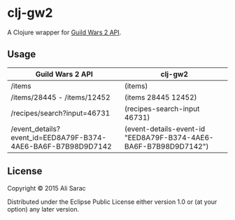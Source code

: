 # clj-gw2

A Clojure wrapper for [Guild Wars 2 API](http://wiki.guildwars2.com/wiki/API).

## Usage

| Guild Wars 2 API | clj-gw2 |
|------------------|---------|
|/items| (items)|
|/items/28445  -  /items/12452 |(items 28445 12452)|
|/recipes/search?input=46731|(recipes-search-input 46731)|
|/event_details?event_id=EED8A79F-B374-4AE6-BA6F-B7B98D9D7142|(event-details-event-id  "EED8A79F-B374-4AE6-BA6F-B7B98D9D7142")|

## License

Copyright © 2015 Ali Sarac

Distributed under the Eclipse Public License either version 1.0 or (at
your option) any later version.
